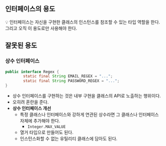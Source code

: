 ## 인터페이스의 용도

<aside>
💡 인터페이스는 자신을 구현한 클래스의 인스턴스를 참조할 수 있는 타입 역할을 한다. 그리고 오직 이 용도로만 사용해야 한다.

</aside>

## 잘못된 용도

### 상수 인터페이스

```java
public interface Regex {
		static final String EMAIL_REGEX = "...";
		static final String PASSWORD_REGEX = "...";
}
```

- 상수 인터페이스를 구현하는 것은 내부 구현을 클래스의 API로 노출하는 행위이다.
- 오히려 혼란을 준다.
- **********************************************************상수 인터페이스 개선**********************************************************
    - 특정 클래스나 인터페이스와 강하게 연관된 상수라면 그 클래스나 인터페이스 자체에 추가해야 한다.
        - `Integer.MAX_VALUE`
    - 열거 타입으로 만들어도 된다.
    - 인스턴스화할 수 없는 유틸리티 클래스에 담아도 된다.
